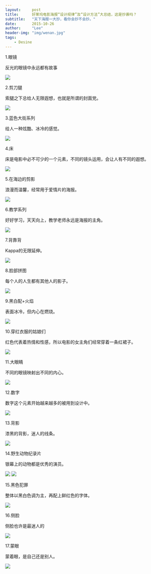 ```yaml
---
layout:     post
title:      好莱坞电影海报“设计规律”及“设计方法”大总结，这是抄袭吗？
subtitle:   "天下海报一大抄，看你会抄不会抄。"
date:       2015-10-26
author:     "Lee"
header-img: "img/wenan.jpg"
tags:
    - Desine
---
```


1.眼镜

反光的眼镜中永远都有故事

![](http://7xnqez.com1.z0.glb.clouddn.com/20150717153437_49012.jpg)




2.剪刀腿

索腿之下总给人无限遐想，也就是所谓的封面党。


![](http://7xnqez.com1.z0.glb.clouddn.com/20150717153525_65945.jpg)





3.蓝色大街系列

给人一种炫酷、冰冷的感觉。



![](http://7xnqez.com1.z0.glb.clouddn.com/20150717153643_17340.jpg)




4.床

床是电影中必不可少的一个元素，不同的镜头运用，会让人有不同的遐想。




![](http://7xnqez.com1.z0.glb.clouddn.com/20150717153617_54692.jpg)



5.在海边的剪影

浪漫而温馨，经常用于爱情片的海报。




![](http://7xnqez.com1.z0.glb.clouddn.com/20150717153742_82420.jpg)



6.教学系列


好好学习，天天向上，教学老师永远是海报的主角。


![](http://7xnqez.com1.z0.glb.clouddn.com/20150717153741_86400.jpg)





7.背靠背


Kappa的无限延伸。




![](http://7xnqez.com1.z0.glb.clouddn.com/20150717153951_77014.jpg)



8.脸部拼图


每个人的人生都有其他人的影子。


![](http://7xnqez.com1.z0.glb.clouddn.com/20150717153950_12918.jpg)





9.黑白配+火焰


表面冰冷，但内心在燃烧。


![](http://7xnqez.com1.z0.glb.clouddn.com/20150717153949_21949.jpg)





10.穿红衣服的姑娘们


红色代表着热情和性感，所以电影的女主角们经常穿着一条红裙子。


![](http://7xnqez.com1.z0.glb.clouddn.com/20150717154110_80375.jpg)





11.大眼睛

不同的眼镜映射出不同的内心。



![](http://7xnqez.com1.z0.glb.clouddn.com/20150717154342_67612.jpg)



12.数字


数字这个元素开始越来越多的被用到设计中。


![](http://7xnqez.com1.z0.glb.clouddn.com/20150717154356_11096.jpg)





13.背影

漆黑的背影，迷人的线条。




![](http://7xnqez.com1.z0.glb.clouddn.com/20150717154413_89252.jpg)



14.野生动物纪录片

银幕上的动物都是优秀的演员。


![](http://7xnqez.com1.z0.glb.clouddn.com/20150717154429_28267.jpg)
![](http://7xnqez.com1.z0.glb.clouddn.com/20150717154430_85024.jpg)







15.黑色犯罪


整体以黑白色调为主，再配上鲜红色的字体。



![](http://7xnqez.com1.z0.glb.clouddn.com/20150717154450_81504.jpg)




16.侧脸

侧脸也许是最迷人的



![](http://7xnqez.com1.z0.glb.clouddn.com/20150717154503_64912.jpg)



17.蒙眼


蒙着眼，是自己还是别人。


![](http://7xnqez.com1.z0.glb.clouddn.com/20150717154517_19365.jpg)
